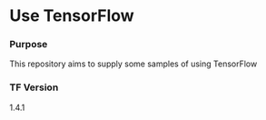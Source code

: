 # Use TensorFlow

### Purpose
This repository aims to supply some samples of using TensorFlow

### TF Version
1.4.1 

